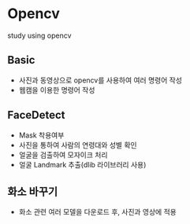 # Opencv  
study using opencv 

## Basic
- 사진과 동영상으로 opencv를 사용하여 여러 명령어 작성
- 웹캠을 이용한 명령어 작성
 
## FaceDetect
- Mask 착용여부
- 사진을 통하여 사람의 연령대와 성별 확인 
- 얼굴을 검출하여 모자이크 처리
- 얼굴 Landmark 추출(dlib 라이브러리 사용)

## 화소 바꾸기
- 화소 관련 여러 모델을 다운로드 후, 사진과 영상에 적용
